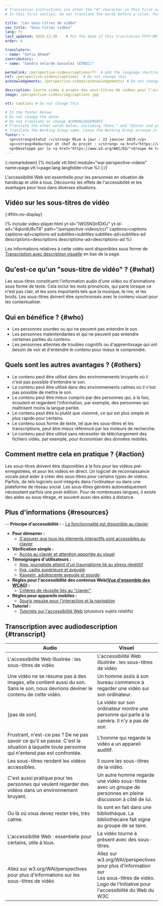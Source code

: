 ```yaml
---
# Translation instructions are after the "#" character in this first section. They are comments that do not show up in the web page. You do not need to translate the instructions after #.
# In this first section, do not translate the words before a colon. For example, do not translate "title:". Do translate the text after "title:".

title: "Les sous-titres de vidéo"
nav_title: "Sous-titres vidéos"
lang: fr
last_updated: 2020-12-30    # Put the date of this translation YYYY-MM-DD (with month in the middle)
order: 6

translators: 
- name: "Sofia Ahmed"
contributors:
- name: "Sandra Velarde Gonzalez (ETNIC)"

permalink: /perspective-videos/captions/fr  # Add the language shortcode to the end, with no slash at the end. For example /path/to/file/fr
ref: /perspective-videos/captions/  # Do not change this
acknowledgements: /perspective-videos/acknowledgements/ # Do not change this

description: Courte vidéo à propos des sous-titres de vidéos pour l'accessibilité Web - de quoi s'agit-il, qui en bénéficie, et comment mettre cela en pratique.
image: /perspective-videos/img/captions.jpg

vtt: captions # Do not change this

# In the footer below:
# Do not change the dates
# Do not translate or change ACKNOWLEDGEMENTS
# Translate the other words below, including "Date:" and "Editor and project lead:"
# Translate the Working Group name. Leave the Working Group acronym in English.
footer: >
  <p><strong>Statut :</strong> Mise à jour : 23 janvier 2019.</p>
  <p><strong>Rédacteur et chef du projet : </strong> <a href="https://www.w3.org/People/shadi">Shadi Abou-Zahra</a>. ACKNOWLEDGEMENTS liste les contributions.
  <p>Développé par le <a href="https://www.w3.org/WAI/EO/">Groupe de travail Éducation et Promotion</a> avec le soutien du projet <a href="https://www.w3.org/WAI/about/projects/wai-guide/">WAI-Guide</a> financé par la Commission européenne (CE) dans le cadre du programme Horizon 2020 (822245)</p>
---
```


{::nomarkdown}
{% include vtt.html module="wai-perspective-videos" name=page.vtt l=page.lang langfolder=true %}
{:/}

L'accessibilité Web est essentielle pour les personnes en situation de handicap et utile à tous. Découvrez les effets de l'accessibilité et les avantages pour tous dans diverses situations.

## Vidéo sur les sous-titres de vidéo
{:#film.no-display}

{% include video-player.html
    yt-id="iWO5N3n1DXU"
    yt-id-ad="4qIordU8vT8"
    path="/perspective-videos/cc/"
    captions=captions
    captions-ad=captions-ad
    subtitles=subtitles
    subtitles-ad=subtitles-ad
    descriptions=descriptions
    descriptions-ad=descriptions-ad
%}

Les informations relatives à cette vidéo sont disponibles sous forme de [Transcription avec description visuelle](#transcript) en bas de la page.

Qu'est-ce qu'un "sous-titre de vidéo" ? {#what}
-------------------------

Les sous-titres constituent l'information audio d'une vidéo ou d'animations sous forme de texte.
Cela inclut les mots prononcés, qui parle lorsque ce n'est pas clair, et les sons importants tels que la musique, le rire, et les bruits. Les sous-titres doivent être synchronisés avec le contenu visuel pour les contextualiser.

Qui en bénéfice ? {#who}
----------------------------

-   Les personnes sourdes ou qui ne peuvent pas entendre le son.
-   Les personnes malentendantes et qui ne peuvent pas entendre certaines parties du contenu.
-   Les personnes atteintes de troubles cognitifs ou d'apprentissage qui ont besoin de voir et d'entendre le contenu pour mieux le comprendre.

Quels sont les autres avantages ? {#others}
---------------------------------

-   Le contenu peut être utilisé dans des environnements bruyants où il n'est pas possible d'entendre le son.
-   Le contenu peut être utilisé dans des environnements calmes où il n'est pas possible de mettre le son.
-   Le contenu peut être mieux compris par des personnes qui, à la fois, écoutent et regardent l'information, par exemple, des personnes qui maîtrisent moins la langue parlée.
-   Le contenu peut être lu plutôt que visionné, ce qui est plus simple et plus rapide pour certains.
-   Le contenu sous forme de texte, tel que les sous-titres et les transcriptions, peut être mieux référencé par les moteurs de recherche.
-   Le contenu peut être utilisé sans nécessiter de téléchargement des fichiers vidéo, par exemple, pour économiser des données mobiles.

Comment mettre cela en pratique ? {#action}
--------------------------------------

Les sous-titres doivent être disponibles à la fois pour les vidéos pré-enregistrées, et pour les vidéos en direct. Un logiciel de reconnaissance vocale peut aider à créer des sous-titres pour certains types de vidéos. Parfois, de tels logiciels sont intégrés dans l'ordinateur ou dans une plateforme de réseau social. Les sous-titres générés automatiquement nécessitent parfois une post-édition. Pour de nombreuses langues, il existe des aides au sous-titrage, et souvent aussi des aides à distance.  

Plus d'informations {#resources}
----------

--   **Principe d'accessibilité :**
    -   [La fonctionnalité est disponible au clavier](/fundamentals/accessibility-principles/#keyboard) 
-   **Pour démarrer :**
    -   [S'assurer que tous les éléments interactifs sont accessibles au clavier](/tips/developing/#ensure-that-all-interactive-elements-are-keyboard-accessible)
-   **Vérification simple :**
    -   [Accès au clavier et attention apportée au visuel](/test-evaluate/preliminary/#interaction) 
-   **Témoignages d'utilisateurs :**
    -   [Alex, journaliste atteint d'un traumatisme lié au stress répétitif](/people-use-web/user-stories/#reporter)
    -   [Ilya, cadre supérieure et aveugle](/people-use-web/user-stories/#accountant)
    -   [Kaseem, adolescente aveugle et sourde](/people-use-web/user-stories/#teenager)
-   **Règles pour l'accessibilité des contenus Web([Vue d'ensemble des WCAG](/standards-guidelines/wcag/)) :** 
    -   [Critères de réussite liés au "clavier"](https://www.w3.org/WAI/WCAG21/quickref/?tags=keyboard) 
-   **Règles pour appareils mobiles :**
    -   [Souris requise pour l'interaction et la navigation](/standards-guidelines/shared-experiences/#mouse) 
-   **Tutoriel :**
    -   [Tutoriels sur l'accessibilité Web](https://www.w3.org/WAI/tutorials/) 
        (plusieurs sujets relatifs)

## Transcription avec audiodescription {#transcript}

 <table>
  <thead>
    <tr>
      <th width="65%">Audio</th>
      <th>Visuel</th>
    </tr>
  </thead>
  <tbody>
    <tr>
      <td>L'accessibilité Web illustrée : les sous-titres de vidéo</td>
      <td>L'accessibilité Web illustrée : les sous-titres de vidéo</td>
    </tr>
    <tr>
      <td>Une vidéo ne se résume pas à des images, elle contient aussi du son. Sans le son, nous devrions deviner le contenu de cette vidéo.</td>
      <td>Un homme assis à son bureau commence à regarder une vidéo sur son ordinateur.<br></td>
    </tr>
    <tr>
      <td>[pas de son]</td>
      <td>La vidéo sur son ordinateur montre une personne qui parle à la caméra. Il n'y a pas de son.</td>
    </tr>
    <tr>
      <td>Frustrant, n'est-ce pas ? De ne pas savoir ce qu'il se passe. C'est la situation à laquelle toute personne qui n'entend pas est confrontée.</td>
      <td>L'homme qui regarde la vidéo a un appareil auditif.</td>
    </tr>
    <tr>
      <td>Les sous-titres rendent les vidéos accessibles.</td>
      <td>Il ouvre les sous-titres de la vidéo.</td>
    </tr>
    <tr>
      <td>C'est aussi pratique pour les personnes qui veulent regarder des vidéos dans un environnement bruyant.</td>
      <td>Un autre homme regarde une vidéo sous-titrée avec un groupe de personnes en pleine discussion à côté de lui.</td>
    </tr>
    <tr>
      <td>Ou là où vous devez rester très, très calme.</td>
      <td>Ils sont en fait dans une bibliothèque. La bibliothécaire fait signe au groupe de se taire.</td>
    </tr>
    <tr>
      <td>L'accessibilité Web : essentielle pour certains, utile à tous.</td>
      <td>La vidéo tourne à présent avec des sous-titres.</td>
    </tr>
    <tr>
      <td>Allez sur w3.org/WAI/perspectives pour plus d'informations sur les sous-titres de vidéo</td>
      <td>Allez sur<br>
        w3.org/WAI/perspectives<br>
        pour plus d'information sur<br>
        Les sous-titres de vidéo. <br>
        Logo de l'Initiative pour l'accessibilité du Web du W3C</td>
    </tr>
  </tbody>
</table>
